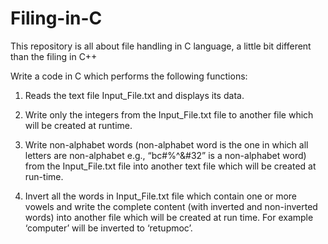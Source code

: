 # Filing-in-C
This repository is all about file handling in C language, a little bit different than the filing in C++

Write a code in C which performs the following functions:

1) Reads the text file Input_File.txt and displays its data.

2) Write only the integers from the Input_File.txt file to another file which will be created at runtime.

3) Write non-alphabet words (non-alphabet word is the one in which all letters are non-alphabet e.g., “bc#$%#456#” is not an alphabet word but “$%^&amp;#32” is a non-alphabet word) from the Input_File.txt file into another text file which will be created at run-time.

4) Invert all the words in Input_File.txt file which contain one or more vowels and write the complete content (with inverted and non-inverted words) into another file which will be created at run time. For example ‘computer’ will be inverted to ‘retupmoc’.

